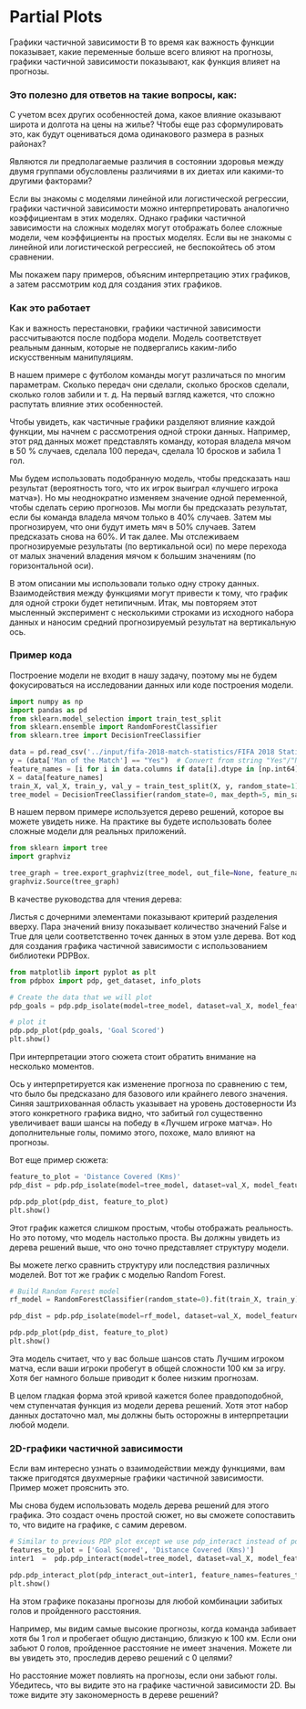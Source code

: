 # Partial Plots
Графики частичной зависимости
В то время как важность функции показывает, какие переменные больше всего влияют на прогнозы, графики частичной 
зависимости показывают, как функция влияет на прогнозы. 

### Это полезно для ответов на такие вопросы, как:

С учетом всех других особенностей дома, какое влияние оказывают широта и долгота на цены на жилье? Чтобы еще раз 
сформулировать это, как будут оцениваться дома одинакового размера в разных районах? 

Являются ли предполагаемые различия в состоянии здоровья между двумя группами обусловлены различиями в их диетах или 
какими-то другими факторами? 

Если вы знакомы с моделями линейной или логистической регрессии, графики частичной зависимости можно 
интерпретировать аналогично коэффициентам в этих моделях. Однако графики частичной зависимости на сложных моделях 
могут отображать более сложные модели, чем коэффициенты на простых моделях. Если вы не знакомы с линейной или 
логистической регрессией, не беспокойтесь об этом сравнении.   

Мы покажем пару примеров, объясним интерпретацию этих графиков, а затем рассмотрим код для создания этих графиков.

### Как это работает
Как и важность перестановки, графики частичной зависимости рассчитываются после подбора модели. Модель соответствует 
реальным данным, которые не подвергались каким-либо искусственным манипуляциям. 

В нашем примере с футболом команды могут различаться по многим параметрам. Сколько передач они сделали, сколько 
бросков сделали, сколько голов забили и т. д. На первый взгляд кажется, что сложно распутать влияние этих особенностей. 

Чтобы увидеть, как частичные графики разделяют влияние каждой функции, мы начнем с рассмотрения одной строки данных. 
Например, этот ряд данных может представлять команду, которая владела мячом в 50 % случаев, сделала 100 передач, 
сделала 10 бросков и забила 1 гол.  

Мы будем использовать подобранную модель, чтобы предсказать наш результат (вероятность того, что их игрок выиграл 
«лучшего игрока матча»). Но мы неоднократно изменяем значение одной переменной, чтобы сделать серию прогнозов. Мы 
могли бы предсказать результат, если бы команда владела мячом только в 40% случаев. Затем мы прогнозируем, что они 
будут иметь мяч в 50% случаев. Затем предсказать снова на 60%. И так далее. Мы отслеживаем прогнозируемые результаты 
(по вертикальной оси) по мере перехода от малых значений владения мячом к большим значениям (по горизонтальной оси).    

В этом описании мы использовали только одну строку данных. Взаимодействия между функциями могут привести к тому, что 
график для одной строки будет нетипичным. Итак, мы повторяем этот мысленный эксперимент с несколькими строками из 
исходного набора данных и наносим средний прогнозируемый результат на вертикальную ось.  

### Пример кода
Построение модели не входит в нашу задачу, поэтому мы не будем фокусироваться на исследовании данных или коде 
построения модели. 
```python
import numpy as np
import pandas as pd
from sklearn.model_selection import train_test_split
from sklearn.ensemble import RandomForestClassifier
from sklearn.tree import DecisionTreeClassifier

data = pd.read_csv('../input/fifa-2018-match-statistics/FIFA 2018 Statistics.csv')
y = (data['Man of the Match'] == "Yes")  # Convert from string "Yes"/"No" to binary
feature_names = [i for i in data.columns if data[i].dtype in [np.int64]]
X = data[feature_names]
train_X, val_X, train_y, val_y = train_test_split(X, y, random_state=1)
tree_model = DecisionTreeClassifier(random_state=0, max_depth=5, min_samples_split=5).fit(train_X, train_y)
```
В нашем первом примере используется дерево решений, которое вы можете увидеть ниже. На практике вы будете 
использовать более сложные модели для реальных приложений.

```python
from sklearn import tree
import graphviz

tree_graph = tree.export_graphviz(tree_model, out_file=None, feature_names=feature_names)
graphviz.Source(tree_graph)
```
В качестве руководства для чтения дерева:

Листья с дочерними элементами показывают критерий разделения вверху.
Пара значений внизу показывает количество значений False и True для цели соответственно точек данных в этом узле дерева.
Вот код для создания графика частичной зависимости с использованием библиотеки PDPBox.

```python
from matplotlib import pyplot as plt
from pdpbox import pdp, get_dataset, info_plots

# Create the data that we will plot
pdp_goals = pdp.pdp_isolate(model=tree_model, dataset=val_X, model_features=feature_names, feature='Goal Scored')

# plot it
pdp.pdp_plot(pdp_goals, 'Goal Scored')
plt.show()
```

При интерпретации этого сюжета стоит обратить внимание на несколько моментов.

Ось y интерпретируется как изменение прогноза по сравнению с тем, что было бы предсказано для базового или крайнего левого значения.
Синяя заштрихованная область указывает на уровень достоверности
Из этого конкретного графика видно, что забитый гол существенно увеличивает ваши шансы на победу в «Лучшем игроке матча». Но дополнительные голы, помимо этого, похоже, мало влияют на прогнозы.

Вот еще пример сюжета:

```python
feature_to_plot = 'Distance Covered (Kms)'
pdp_dist = pdp.pdp_isolate(model=tree_model, dataset=val_X, model_features=feature_names, feature=feature_to_plot)

pdp.pdp_plot(pdp_dist, feature_to_plot)
plt.show()
```
Этот график кажется слишком простым, чтобы отображать реальность. Но это потому, что модель настолько проста. Вы 
должны увидеть из дерева решений выше, что оно точно представляет структуру модели. 

Вы можете легко сравнить структуру или последствия различных моделей. Вот тот же график с моделью Random Forest.
```python
# Build Random Forest model
rf_model = RandomForestClassifier(random_state=0).fit(train_X, train_y)

pdp_dist = pdp.pdp_isolate(model=rf_model, dataset=val_X, model_features=feature_names, feature=feature_to_plot)

pdp.pdp_plot(pdp_dist, feature_to_plot)
plt.show()
```

Эта модель считает, что у вас больше шансов стать Лучшим игроком матча, если ваши игроки пробегут в общей сложности 
100 км за игру. Хотя бег намного больше приводит к более низким прогнозам. 

В целом гладкая форма этой кривой кажется более правдоподобной, чем ступенчатая функция из модели дерева решений. 
Хотя этот набор данных достаточно мал, мы должны быть осторожны в интерпретации любой модели. 

### 2D-графики частичной зависимости
Если вам интересно узнать о взаимодействии между функциями, вам также пригодятся двухмерные графики частичной 
зависимости. Пример может прояснить это. 

Мы снова будем использовать модель дерева решений для этого графика. Это создаст очень простой сюжет, но вы сможете 
сопоставить то, что видите на графике, с самим деревом. 

```python
# Similar to previous PDP plot except we use pdp_interact instead of pdp_isolate and pdp_interact_plot instead of pdp_isolate_plot
features_to_plot = ['Goal Scored', 'Distance Covered (Kms)']
inter1  =  pdp.pdp_interact(model=tree_model, dataset=val_X, model_features=feature_names, features=features_to_plot)

pdp.pdp_interact_plot(pdp_interact_out=inter1, feature_names=features_to_plot, plot_type='contour')
plt.show()
```
На этом графике показаны прогнозы для любой комбинации забитых голов и пройденного расстояния.

Например, мы видим самые высокие прогнозы, когда команда забивает хотя бы 1 гол и пробегает общую дистанцию, близкую 
к 100 км. Если они забьют 0 голов, пройденное расстояние не имеет значения. Можете ли вы увидеть это, проследив 
дерево решений с 0 целями?  

Но расстояние может повлиять на прогнозы, если они забьют голы. Убедитесь, что вы видите это на графике частичной 
зависимости 2D. Вы тоже видите эту закономерность в дереве решений? 
